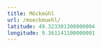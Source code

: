 ```yaml
---
title: Möckmühl
url: /moeckmuehl/
latitude: 49.323301300000004
longitude: 9.361141100000001
---
```


